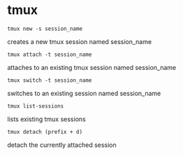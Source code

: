 # tmux
```
tmux new -s session_name
```

creates a new tmux session named session_name

```
tmux attach -t session_name
```

attaches to an existing tmux session named session_name

```
tmux switch -t session_name
```

switches to an existing session named session_name

```
tmux list-sessions
```

lists existing tmux sessions


```
tmux detach (prefix + d)
```

detach the currently attached session
